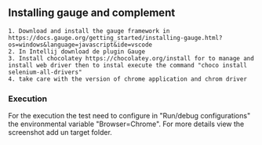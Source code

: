 ## Installing gauge and complement

    1. Download and install the gauge framework in https://docs.gauge.org/getting_started/installing-gauge.html?os=windows&language=javascript&ide=vscode
    2. In Intellij download de plugin Gauge
    3. Install chocolatey https://chocolatey.org/install for to manage and install web driver then to instal execute the command "choco install selenium-all-drivers"
    4. take care with the version of chrome application and chrom driver

### Execution

For the execution the test need to configure in "Run/debug configurations" the environmental variable "Browser=Chrome".
For more details view the screenshot add un target folder.
